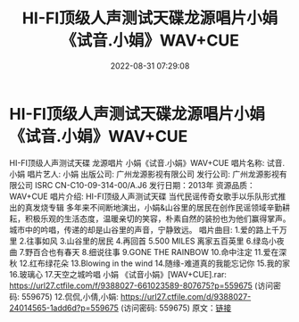 ﻿---
title: HI-FI顶级人声测试天碟龙源唱片小娟《试音.小娟》WAV+CUE
date: 2022-08-31 07:29:08
categories: WAV车载音乐、镜像
tags: 华语中文
---
# HI-FI顶级人声测试天碟龙源唱片小娟《试音.小娟》WAV+CUE

HI-FI顶级人声测试天碟 龙源唱片 小娟《试音.小娟》WAV+CUE
唱片名称: 试音.小娟
唱片艺人: 小娟
出版公司: 广州龙源影视有限公司
发行公司: 广州龙源影视有限公司
ISRC CN-C10-09-314-00/A.J6
发行日期：2013年
资源品质：WAV+CUE
唱片介绍:
HI-FI顶级人声测试天碟
当代民谣传奇女歌手以乐队形式推出的真发烧专辑
多年来不间断地演出，小娟&山谷里的居民在创作民谣领域辛勤耕耘，积极乐观的生活态度，温暖亲切的笑容，朴素自然的装扮也为他们赢得掌声。
城市中的吟唱，传递的却是山谷里的声音，宁静致远。
唱片曲目:
1.爱的路上千万里
2.往事如风
3.山谷里的居民
4.再回首
5.500 MILES 离家五百英里
6.绿岛小夜曲
7.野百合也有春天
8.细说往事
9.GONE THE RAINBOW
10.命中注定
11.爱在深秋
12.红布绿花朵
13.Blowing in the wind
14.随缘-难道真的我能忘记你
15.我的家
16.玻璃心
17.天空之城吟唱
小娟 《试音小娟》[WAV+CUE].rar: https://url27.ctfile.com/f/9388027-661023589-807675?p=559675
(访问密码: 559675)
12.侃侃,小倩,小娟: https://url27.ctfile.com/d/9388027-24014565-1add6d?p=559675
(访问密码: 559675)
原文：[链接](https://blog.sina.com.cn/s/blog_1647c7e7601030z5b.html)